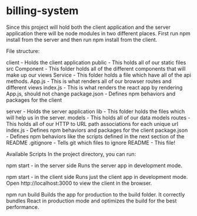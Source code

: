 # billing-system

Since this project will hold both the client application and the server application there will be node modules in two different places. First run npm install from the server and then run npm install from the client.

File structure:

client - Holds the client application
public - This holds all of our static files
src
Component - This folder holds all of the different components that will make up our views
Service - This folder holds a file which have all of the api methods.
App.js - This is what renders all of our browser routes and different views
index.js - This is what renders the react app by rendering App.js, should not change
package.json - Defines npm behaviors and packages for the client


server - Holds the server application
lib - This folder holds the files which will help us in the server.
models - This holds all of our data models
routes - This holds all of our HTTP to URL path associations for each unique url
index.js - Defines npm behaviors and packages for the client
package.json - Defines npm behaviors like the scripts defined in the next section of the README
.gitignore - Tells git which files to ignore
README - This file!


Available Scripts
In the project directory, you can run:

npm start - in the server side
Runs the server app in development mode.

npm start - in the client side
Runs just the client app in development mode.
Open http://localhost:3000 to view the client in the browser.

npm run build
Builds the app for production to the build folder.
It correctly bundles React in production mode and optimizes the build for the best performance.
